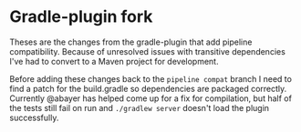 # Gradle-plugin fork

Theses are the changes from the gradle-plugin that add pipeline compatibility. 
Because of unresolved issues with transitive dependencies I've had to convert to a 
Maven project for development. 

Before adding these changes back to the `pipeline compat` branch I need to find a patch
for the build.gradle so dependencies are packaged correctly. Currently @abayer has helped 
come up for a fix for compilation, but half of the tests still fail on run and `./gradlew server`
doesn't load the plugin successfully.
